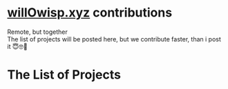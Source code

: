 # [willOwisp.xyz](willOwisp.xyz) contributions

Remote, but together\
The list of projects will be posted here, but we contribute faster, than i post it 😇🤓🤗

# The List of Projects
